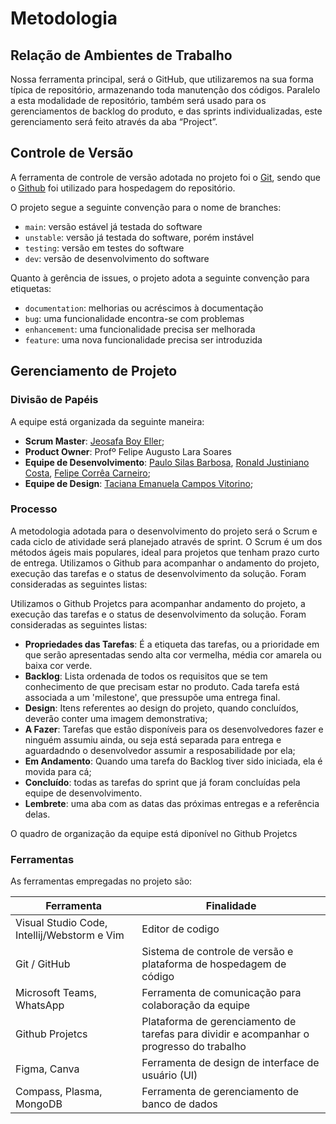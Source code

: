 
# Metodologia

## Relação de Ambientes de Trabalho

Nossa ferramenta principal, será o GitHub, que utilizaremos na sua forma típica de repositório, armazenando toda manutenção dos códigos. Paralelo a esta modalidade de repositório, também será usado para os gerenciamentos de backlog do produto, e das sprints individualizadas, este gerenciamento será feito através da aba “Project”.


## Controle de Versão

A ferramenta de controle de versão adotada no projeto foi o
[Git](https://git-scm.com/), sendo que o [Github](https://github.com)
foi utilizado para hospedagem do repositório.

O projeto segue a seguinte convenção para o nome de branches:

- `main`: versão estável já testada do software
- `unstable`: versão já testada do software, porém instável
- `testing`: versão em testes do software
- `dev`: versão de desenvolvimento do software

Quanto à gerência de issues, o projeto adota a seguinte convenção para
etiquetas:

- `documentation`: melhorias ou acréscimos à documentação
- `bug`: uma funcionalidade encontra-se com problemas
- `enhancement`: uma funcionalidade precisa ser melhorada
- `feature`: uma nova funcionalidade precisa ser introduzida

## Gerenciamento de Projeto

### Divisão de Papéis

A equipe está organizada da seguinte maneira:

- __Scrum Master__: [Jeosafa Boy Eller](https://github.com/JEOSAFAELLER);
- __Product Owner__: Profº Felipe Augusto Lara Soares
- __Equipe de Desenvolvimento__: [Paulo Silas Barbosa](https://github.com/pauloosilas), [Ronald Justiniano Costa](https://github.com/donRond), [Felipe Corrêa Carneiro](https://github.com/fel-dev); 
- __Equipe de Design__: [Taciana Emanuela Campos Vitorino](https://github.com/tacivitorino);

### Processo

A metodologia adotada para o desenvolvimento do projeto será o Scrum e cada ciclo de atividade será planejado através de sprint. O Scrum é um dos métodos ágeis mais populares, ideal para projetos que tenham prazo curto de entrega. Utilizamos o Github para acompanhar o andamento do projeto, execução das tarefas e o status de desenvolvimento da solução. Foram consideradas as seguintes listas:

Utilizamos o Github Projetcs para acompanhar andamento do projeto, a execução das tarefas e o status de desenvolvimento da solução. Foram consideradas as seguintes listas:

- **Propriedades das Tarefas**: É a etiqueta das tarefas, ou a prioridade em que serão apresentadas sendo alta cor vermelha, média cor amarela ou baixa cor verde.
- **Backlog**: Lista ordenada de todos os requisitos que se tem conhecimento de que precisam estar no produto. Cada tarefa está associada a um 'milestone', que pressupõe uma entrega final.
- **Design**: Itens referentes ao design do projeto, quando concluídos, deverão conter uma imagem demonstrativa;
- **A Fazer**: Tarefas que estão disponíveis para os desenvolvedores fazer e ninguém assumiu ainda, ou seja está separada para entrega e aguardadndo o desenvolvedor assumir a resposabilidade por ela;
- **Em Andamento**: Quando uma tarefa do Backlog tiver sido iniciada, ela é movida para cá;
- **Concluído**: todas as tarefas do sprint que já foram concluídas pela equipe de desenvolvimento.
- **Lembrete**: uma aba com as datas das próximas entregas e a referência delas.

O quadro de organização da equipe está diponível no Github Projetcs 

### Ferramentas

As ferramentas empregadas no projeto são:

| Ferramenta                                   | Finalidade                                                                               |
| -------------------------------------------- | ---------------------------------------------------------------------------------------- |
| Visual Studio Code, Intellij/Webstorm e Vim | Editor de codigo                                                                         |
| Git / GitHub                                 | Sistema de controle de versão e plataforma de hospedagem de código                       |
| Microsoft Teams, WhatsApp                    | Ferramenta de comunicação para colaboração da equipe                                     |
| Github Projetcs                                       | Plataforma de gerenciamento de tarefas para dividir e acompanhar o progresso do trabalho |
| Figma, Canva                                 | Ferramenta de design de interface de usuário (UI)                                        |
| Compass, Plasma, MongoDB                     | Ferramenta de gerenciamento de banco de dados                                            |

